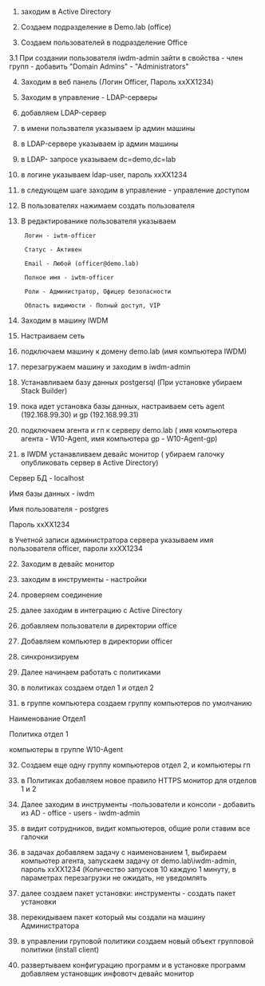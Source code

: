 
 1. заходим в Active Directory
 
 2. Создаем подразделение в Demo.lab (office)
 
 3. Создаем пользователей в подразделение Office
 
3.1 При создании пользователя iwdm-admin зайти в свойства - член групп -  добавить "Domain Admins" - "Administrators"

 4. Заходим в веб панель (Логин Officer, Пароль xxXX1234)
 
 5. Заходим в управление - LDAP-серверы
 
 6. добавляем LDAP-сервер
 
 7. в имени пользвателя указываем ip админ машины
 
 8. в LDAP-сервере указываем ip админ машины
 
 9. в LDAP- запросе указываем  dc=demo,dc=lab
 
 10. в логине указываем ldap-user, пароль xxXX1234
 
 11. в следующем шаге заходим в управление - управление доступом
 
 12. В пользователях нажимаем создать пользователя 
 
 13. В редактированике пользователя указываем 
 
          Логин - iwtm-officer
          
          Статус - Активен
          
          Email - Любой (officer@demo.lab)
          
          Полное имя - iwtm-officer
          
          Роли - Администратор, Офицер безопасности
          
          Область видимости - Полный доступ, VIP
          
 14. Заходим в машину IWDM
 
 15. Настраиваем сеть
 
 16. подключаем машину к домену demo.lab (имя компьютера IWDM)
 
 17. перезагружаем машину и заходим в iwdm-admin
 
 18. Устанавливаем базу данных postgersql (При установке убираем Stack Builder)
 
 19. пока идет установка базы данных, настраиваем сеть agent (192.168.99.30) и gp (192.168.99.31)
 
 20. подключаем агента и гп к серверу demo.lab ( имя компьютера агента - W10-Agent, имя компьютера gp - W10-Agent-gp)
 
 21. в IWDM устанавливаем девайс монитор ( убираем галочку опубликовать сервер в Active Directory)
 
 Сервер БД - localhost
 
 Имя базы данных - iwdm
 
 Имя пользователя - postgres
 
 Пароль xxXX1234
 
в Учетной записи администратора сервера указываем имя пользователя officer, пароли xxXX1234

 22. Заходим в девайс монитор
 
 23. заходим в инструменты - настройки
 
 24. проверяем соединение
 
 25. далее заходим в интеграцию с Active Directory
 
 26. добавляем пользователи в директории office
 
 27. Добавляем компьютер в директории officer
 
 28. синхронизируем
 
 29. Далее начинаем работать с политиками
 
 30. в политиках создаем отдел 1 и отдел 2
 
 31. в группе компьютера создаем группу компьютеров по умолчанию
 
 Наименование Отдел1
 
 Политика отдел 1
 
 компьютеры в группе W10-Agent
 
 32. Создаем еще одну группу компьютеров отдел 2, и компьютеры гп
 
 33. в Политиках добавляем новое правило HTTPS монитор для отделов 1 и 2
 
 34. Далее заходим в инструменты -пользователи и консоли - добавить из AD - office - users - iwdm-admin
 
 35. в видит сотрудников, видит компьютеров, общие роли ставим все галочки
 
 36. в задачах добавляем задачу с наименованием 1, выбираем компьютер агента, запускаем задачу от demo.lab\iwdm-admin, пароль xxXX1234 
 (Количество запусков 10 каждую 1 минуту, в параметрах перезагрузки не ожидать, не уведомлять
 
 37. далее создаем пакет установки: инструменты - создать пакет установки
 
 38. перекидываем пакет который мы создали на машину Администратора
  
 39. в управлении груповой политики создаем новый объект групповой политики (install client)
 
 40. развертываем конфигурацию программ и в установке программ добавляем установщик инфовотч девайс монитор
